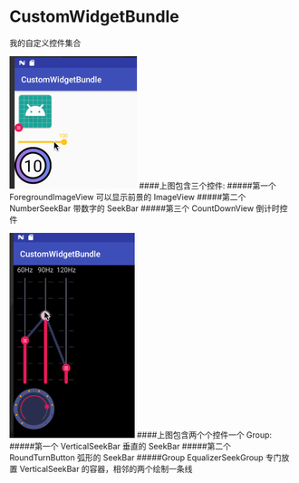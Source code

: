# CustomWidgetBundle
我的自定义控件集合

![](https://raw.githubusercontent.com/wangkunlin/CustomWidgetBundle/master/pictures/main.gif)
####上图包含三个控件:
#####第一个 ForegroundImageView  可以显示前景的 ImageView
#####第二个 NumberSeekBar  带数字的 SeekBar
#####第三个 CountDownView  倒计时控件

![](https://raw.githubusercontent.com/wangkunlin/CustomWidgetBundle/master/pictures/equalizer.gif)
####上图包含两个个控件一个 Group:
#####第一个 VerticalSeekBar  垂直的 SeekBar
#####第二个 RoundTurnButton  弧形的 SeekBar
#####Group EqualizerSeekGroup  专门放置 VerticalSeekBar 的容器，相邻的两个绘制一条线
